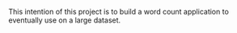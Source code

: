 This intention of this project is to build a word count application to eventually use on a large dataset.
